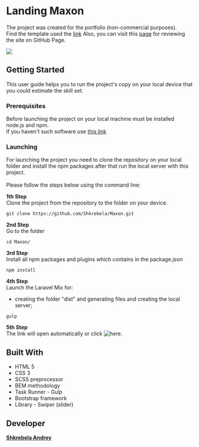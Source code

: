 # Landing Maxon
The project was created for the portfolio (non-commercial purposes).<br> 
Find the template used the [link](https://themeies.com/item/maxon-creative-agency-corporate-template-free-psd/)
Also, you can visit this [page](https://shkrebela.github.io/Maxon/) for reviewing the site on GitHub Page. 

![](https://github.com/Shkrebela/TEST/blob/master/ezgif.com-video-to-gif%20(1).gif?raw=true)

## Getting Started
This user guide helps you to run the project's copy on your local device that you could estimate the skill set.

### Prerequisites
Before launching the project on your local machine must be installed node.js and npm.<br>
If you haven't such software use [this link](https://nodejs.org/uk/download/package-manager/)

### Launching

For launching the project you need to clone the repository on your local folder and install the npm packages after that run the local server with this project.  
<br> 
Please follow the steps below using the command line:

**1th Step**<br> 
Clone the project from the repository to the folder on your device.
```
git clone https://github.com/Shkrebela/Maxon.git
```
**2nd Step**<br> 
Go to the folder
```
cd Maxon/
```
**3rd Step**<br> 
Install all npm packages and plugins which contains in the package.json 
```
npm install
```
**4th Step**<br>
Launch the Laravel Mix for:<br> 
- creating the folder "dist" and generating files and creating the local server;<br> 
```
gulp
```
**5th Step**<br>
The link will open automatically or click ![here](http://localhost:3000).

## Built With

* HTML 5
* CSS 3
* SCSS preprocessor
* BEM methodology
* Task Runner - Gulp
* Bootstrap framework
* Library - Swiper (slider)

## Developer
**[Shkrebela Andrey](https://www.linkedin.com/in/andrey-shkrebela-41187518b/)** 